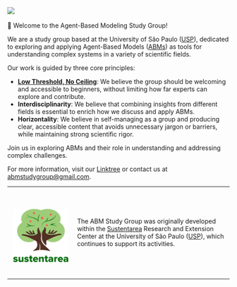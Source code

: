 <!-- badges: start -->
[![](https://img.shields.io/badge/Contributor%20Covenant-2.1-4baaaa.svg)](https://www.contributor-covenant.org/version/2/1/code_of_conduct/)
<!-- badges: end -->

👋 Welcome to the Agent-Based Modeling Study Group!

We are a study group based at the University of São Paulo ([USP](https://www5.usp.br/)), dedicated to exploring and applying Agent-Based Models ([ABMs](https://en.wikipedia.org/wiki/Agent-based_model)) as tools for understanding complex systems in a variety of scientific fields.

Our work is guided by three core principles:

- [**Low Threshold, No Ceiling**](https://ccl.northwestern.edu/2004/netlogo-swarmfest2004.pdf): We believe the group should be welcoming and accessible to beginners, without limiting how far experts can explore and contribute.
- **Interdisciplinarity**: We believe that combining insights from different fields is essential to enrich how we discuss and apply ABMs.
- **Horizontality**: We believe in self-managing as a group and producing clear, accessible content that avoids unnecessary jargon or barriers, while maintaining strong scientific rigor.

Join us in exploring ABMs and their role in understanding and addressing complex challenges.

For more information, visit our [Linktree](https://linktr.ee/abmstudygroup) or contact us at [abmstudygroup@gmail.com](mailto:abmstudygroup@gmail.com).

<table>
  <tr>
    <td width="30%">
      <br/>
      <br/>
      <p align="center">
        <a href="https://www.fsp.usp.br/sustentarea/">
          <img src="images/sustentarea-logo.svg" width="125"/>
        </a>
      </p>
      <br/>
    </td>
    <td width="70%">
      <p>
        The ABM Study Group was originally developed within the <a href="https://www.fsp.usp.br/sustentarea/">Sustentarea</a> Research and Extension Center at the University of São Paulo (<a href="https://www5.usp.br/">USP</a>), which continues to support its activities.
      </p>
    </td>
  </tr>
</table>